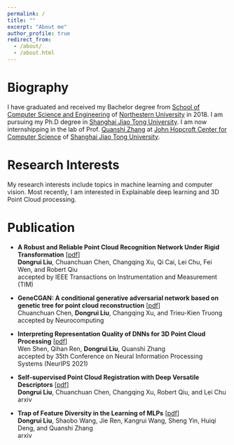 ```yaml
---
permalink: /
title: ""
excerpt: "About me"
author_profile: true
redirect_from: 
  - /about/
  - /about.html
---
```


# Biography
I have graduated and received my Bachelor degree from [School of Computer Science and Engineering](http://www.cse.neu.edu.cn/) of [Northestern University](http://www.neu.edu.cn/) in 2018. I am pursuing my Ph.D degree in [Shanghai Jiao Tong University](https://www.sjtu.edu.cn/). I am now internshipping in the lab of Prof. [Quanshi Zhang](http://qszhang.com/#) at [John Hopcroft Center for Computer Science](http://jhc.sjtu.edu.cn/) of [Shanghai Jiao Tong University](https://www.sjtu.edu.cn/).

# Research Interests
My research interests include topics in machine learning and computer vision.
Most recently, I am interested in Explainable deep learning and 3D Point Cloud processing.

Publication
======
* **A Robust and Reliable Point Cloud Recognition Network Under Rigid Transformation** \[[pdf](https://ieeexplore.ieee.org/stamp/stamp.jsp?tp=&arnumber=9676569)\]<br>
    **Dongrui Liu**, Chuanchuan Chen, Changqing Xu, Qi Cai, Lei Chu, Fei Wen, and Robert Qiu<br>
    accepted by IEEE Transactions on Instrumentation and Measurement (TIM)
    
* **GeneCGAN: A conditional generative adversarial network based on genetic tree for point cloud reconstruction** \[[pdf](https://www.sciencedirect.com/science/article/pii/S0925231221011693)\]<br>
    Chuanchuan Chen, **Dongrui Liu**, Changqing Xu, and Trieu-Kien Truong<br>
    accepted by Neurocomputing
    
* **Interpreting Representation Quality of DNNs for 3D Point Cloud Processing** \[[pdf](https://proceedings.neurips.cc/paper/2021/file/4a3e00961a08879c34f91ca0070ea2f5-Paper.pdf)\]<br>
    Wen Shen, Qihan Ren, **Dongrui Liu**, Quanshi Zhang<br>
    accepted by 35th Conference on Neural Information Processing Systems (NeurIPS 2021)
    
* **Self-supervised Point Cloud Registration with Deep Versatile Descriptors** \[[pdf](https://arxiv.org/abs/2201.10034)\]<br>
    **Dongrui Liu**, Chuanchuan Chen, Changqing Xu, Robert Qiu, and Lei Chu<br>
    arxiv
    
* **Trap of Feature Diversity in the Learning of MLPs** \[[pdf](https://arxiv.org/abs/2112.00980)\]<br>
    **Dongrui Liu**, Shaobo Wang, Jie Ren, Kangrui Wang, Sheng Yin, Huiqi Deng, and Quanshi Zhang<br>
    arxiv
    
